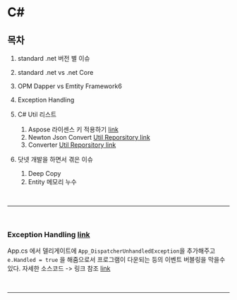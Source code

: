 # C#

## 목차
1. standard .net 버전 별 이슈
1. standard .net vs .net Core
1. OPM Dapper vs Emtity Framework6
1. Exception Handling
1. C# Util 리스트
    1. Aspose 라이센스 키 적용하기 [link]("링크걸기") 
    1. Newton Json Convert  [Util Reporsitory link]("링크걸기") 
    1. Converter [Util Reporsitory link]("링크걸기") 

1. 닷넷 개발을 하면서 겪은 이슈
    1. Deep Copy 
    1. Entity 메모리 누수


<br>
<hr>
<br>


### Exception Handling [link]("test")

App.cs 에서 델리게이트에 `App_DispatcherUnhandledException`을 추가해주고 `e.Handled = true` 을 해줌으로서 프로그램이 다운되는 등의 이벤트 버블링을 막을수있다.  자세한 소스코드 -> 링크 참조 [link]("test")

<br>
<hr>
<br>